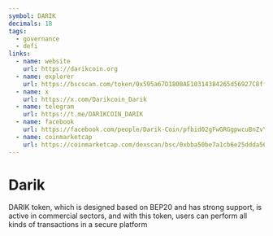 ```yaml
---
symbol: DARIK
decimals: 18
tags:
  - governance
  - defi
links:
  - name: website
    url: https://darikcoin.org
  - name: explorer
    url: https://bscscan.com/token/0x595a67D180BAE10314384265d56927C8ff073426
  - name: x
    url: https://x.com/Darikcoin_Darik
  - name: telegram
    url: https://t.me/DARIKCOIN_DARIK
  - name: facebook
    url: https://facebook.com/people/Darik-Coin/pfbid02gFwGRGgpwcuBnZvY9SDkJibP6JbycXUeDvGdEHLpLaVwKfXJWEP3AWNEi61jVDKdl/
  - name: coinmarketcap
    url: https://coinmarketcap.com/dexscan/bsc/0xbba50be7a1cb6e25ddda562b0ca278089bf9068a/
---
```


# Darik

DARIK token, which is designed based on BEP20 and has strong support, is active in commercial sectors, and with this token, users can perform all kinds of transactions in a secure platform
